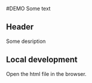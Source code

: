 #DEMO
Some text 

## Header
Some desription 

## Local development
Open the html file in the browser.